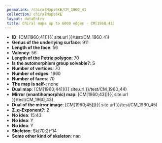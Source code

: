 ```yaml
--- 
 permalink: /chiralMaps6kE/CM_1960_41 
 collection: chiralMaps6kE
 layout: dataEntry
 title: Chiral maps up to 6000 edges - CM[1960;41]
---
```


- **ID**: [CM[1960;41]]({{ site.url }}/test/CM_1960_41)
- **Genus of the underlying surface**: 911
- **Length of the face**: 56
- **Valency**: 56
- **Length of the Petrie polygon**: 70
- **Is the automorphism group solvable?**: S
- **Number of vertices**: 70
- **Number of edges**: 1960
- **Number of faces**: 70
- **The map is self-**: none
- **Dual map**: [CM[1960;44]]({{ site.url }}/test/CM_1960_44)
- **Mirror (enantihomorphic) map**: [CM[1960;43]]({{ site.url }}/test/CM_1960_43)
- **Dual of the mirror image**: [CM[1960;45]]({{ site.url }}/test/CM_1960_45)
- **Z_q-Exponent?**: 2
- **No idea**:  15:43
- **No idea**: Y
- **No idea**: Y
- **Skeleton**: Sk(70;2)^14
- **Some other kind of skeleton**: nan
